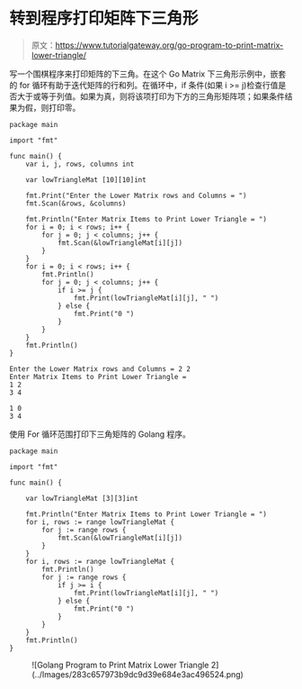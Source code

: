 # 转到程序打印矩阵下三角形

> 原文：<https://www.tutorialgateway.org/go-program-to-print-matrix-lower-triangle/>

写一个围棋程序来打印矩阵的下三角。在这个 Go Matrix 下三角形示例中，嵌套的 for 循环有助于迭代矩阵的行和列。在循环中，if 条件(如果 i >= j)检查行值是否大于或等于列值。如果为真，则将该项打印为下方的三角形矩阵项；如果条件结果为假，则打印零。

```
package main

import "fmt"

func main() {
    var i, j, rows, columns int

    var lowTriangleMat [10][10]int

    fmt.Print("Enter the Lower Matrix rows and Columns = ")
    fmt.Scan(&rows, &columns)

    fmt.Println("Enter Matrix Items to Print Lower Triangle = ")
    for i = 0; i < rows; i++ {
        for j = 0; j < columns; j++ {
            fmt.Scan(&lowTriangleMat[i][j])
        }
    }
    for i = 0; i < rows; i++ {
        fmt.Println()
        for j = 0; j < columns; j++ {
            if i >= j {
                fmt.Print(lowTriangleMat[i][j], " ")
            } else {
                fmt.Print("0 ")
            }
        }
    }
    fmt.Println()
}
```

```
Enter the Lower Matrix rows and Columns = 2 2
Enter Matrix Items to Print Lower Triangle = 
1 2
3 4

1 0 
3 4 
```

使用 For 循环范围打印下三角矩阵的 Golang 程序。

```
package main

import "fmt"

func main() {

    var lowTriangleMat [3][3]int

    fmt.Println("Enter Matrix Items to Print Lower Triangle = ")
    for i, rows := range lowTriangleMat {
        for j := range rows {
            fmt.Scan(&lowTriangleMat[i][j])
        }
    }
    for i, rows := range lowTriangleMat {
        fmt.Println()
        for j := range rows {
            if j >= i {
                fmt.Print(lowTriangleMat[i][j], " ")
            } else {
                fmt.Print("0 ")
            }
        }
    }
    fmt.Println()
}
```

<figure class="wp-block-image size-large">![Golang Program to Print Matrix Lower Triangle 2](../Images/283c657973b9dc9d39e684e3ac496524.png)</figure>